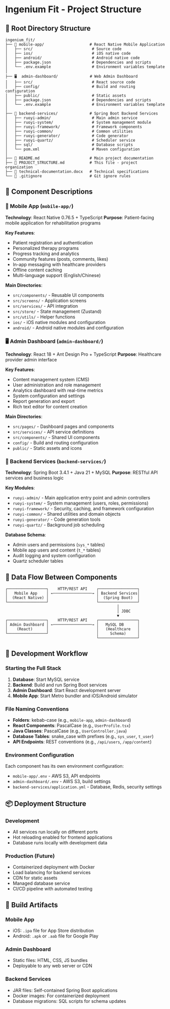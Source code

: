 # Ingenium Fit - Project Structure

## 📁 Root Directory Structure

```
ingenium_fit/
├── 📱 mobile-app/                    # React Native Mobile Application
│   ├── src/                          # Source code
│   ├── ios/                          # iOS native code
│   ├── android/                      # Android native code
│   ├── package.json                  # Dependencies and scripts
│   └── .env.example                  # Environment variables template
│
├── 🖥️  admin-dashboard/              # Web Admin Dashboard
│   ├── src/                          # React source code
│   ├── config/                       # Build and routing configuration
│   ├── public/                       # Static assets
│   ├── package.json                  # Dependencies and scripts
│   └── .env.example                  # Environment variables template
│
├── 🔧 backend-services/              # Spring Boot Backend Services
│   ├── ruoyi-admin/                  # Main admin service
│   ├── ruoyi-system/                 # System management module
│   ├── ruoyi-framework/              # Framework components
│   ├── ruoyi-common/                 # Common utilities
│   ├── ruoyi-generator/              # Code generator
│   ├── ruoyi-quartz/                 # Scheduler service
│   ├── sql/                          # Database scripts
│   └── pom.xml                       # Maven configuration
│
├── 📄 README.md                      # Main project documentation
├── 📄 PROJECT_STRUCTURE.md           # This file - project organization
├── 📄 technical-documentation.docx   # Technical specifications
└── 📄 .gitignore                     # Git ignore rules
```

## 🎯 Component Descriptions

### 📱 Mobile App (`mobile-app/`)

**Technology**: React Native 0.76.5 + TypeScript
**Purpose**: Patient-facing mobile application for rehabilitation programs

**Key Features**:

- Patient registration and authentication
- Personalized therapy programs
- Progress tracking and analytics
- Community features (posts, comments, likes)
- In-app messaging with healthcare providers
- Offline content caching
- Multi-language support (English/Chinese)

**Main Directories**:

- `src/components/` - Reusable UI components
- `src/screens/` - Application screens
- `src/services/` - API integration
- `src/store/` - State management (Zustand)
- `src/utils/` - Helper functions
- `ios/` - iOS native modules and configuration
- `android/` - Android native modules and configuration

### 🖥️ Admin Dashboard (`admin-dashboard/`)

**Technology**: React 18 + Ant Design Pro + TypeScript
**Purpose**: Healthcare provider admin interface

**Key Features**:

- Content management system (CMS)
- User administration and role management
- Analytics dashboard with real-time metrics
- System configuration and settings
- Report generation and export
- Rich text editor for content creation

**Main Directories**:

- `src/pages/` - Dashboard pages and components
- `src/services/` - API service definitions
- `src/components/` - Shared UI components
- `config/` - Build and routing configuration
- `public/` - Static assets and icons

### 🔧 Backend Services (`backend-services/`)

**Technology**: Spring Boot 3.4.1 + Java 21 + MySQL
**Purpose**: RESTful API services and business logic

**Key Modules**:

- `ruoyi-admin/` - Main application entry point and admin controllers
- `ruoyi-system/` - System management (users, roles, permissions)
- `ruoyi-framework/` - Security, caching, and framework configuration
- `ruoyi-common/` - Shared utilities and domain objects
- `ruoyi-generator/` - Code generation tools
- `ruoyi-quartz/` - Background job scheduling

**Database Schema**:

- Admin users and permissions (`sys_*` tables)
- Mobile app users and content (`t_*` tables)
- Audit logging and system configuration
- Quartz scheduler tables

## 🔄 Data Flow Between Components

```
┌─────────────────┐    HTTP/REST API    ┌─────────────────┐
│   Mobile App    │ ←─────────────────→ │ Backend Services│
│  (React Native) │                     │  (Spring Boot)  │
└─────────────────┘                     └─────────────────┘
                                                 │
                                                 │ JDBC
                                                 ▼
┌─────────────────┐    HTTP/REST API    ┌─────────────────┐
│ Admin Dashboard │ ←─────────────────→ │   MySQL DB      │
│    (React)      │                     │   (Healthcare   │
└─────────────────┘                     │     Schema)     │
                                        └─────────────────┘
```

## 🚀 Development Workflow

### Starting the Full Stack

1. **Database**: Start MySQL service
2. **Backend**: Build and run Spring Boot services
3. **Admin Dashboard**: Start React development server
4. **Mobile App**: Start Metro bundler and iOS/Android simulator

### File Naming Conventions

- **Folders**: kebab-case (e.g., `mobile-app`, `admin-dashboard`)
- **React Components**: PascalCase (e.g., `UserProfile.tsx`)
- **Java Classes**: PascalCase (e.g., `UserController.java`)
- **Database Tables**: snake_case with prefixes (e.g., `sys_user`, `t_user`)
- **API Endpoints**: REST conventions (e.g., `/api/users`, `/app/content`)

### Environment Configuration

Each component has its own environment configuration:

- `mobile-app/.env` - AWS S3, API endpoints
- `admin-dashboard/.env` - AWS S3, build settings
- `backend-services/application.yml` - Database, Redis, security settings

## 📦 Deployment Structure

### Development

- All services run locally on different ports
- Hot reloading enabled for frontend applications
- Database runs locally with development data

### Production (Future)

- Containerized deployment with Docker
- Load balancing for backend services
- CDN for static assets
- Managed database service
- CI/CD pipeline with automated testing

## 🔧 Build Artifacts

### Mobile App

- iOS: `.ipa` file for App Store distribution
- Android: `.apk` or `.aab` file for Google Play

### Admin Dashboard

- Static files: HTML, CSS, JS bundles
- Deployable to any web server or CDN

### Backend Services

- JAR files: Self-contained Spring Boot applications
- Docker images: For containerized deployment
- Database migrations: SQL scripts for schema updates
